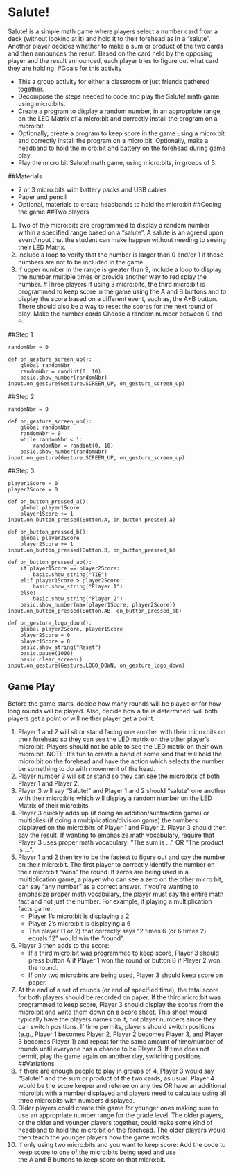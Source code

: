 # Salute!
Salute! is a simple math game where players select a number card from a deck (without looking at it) and hold it to their forehead as in a “salute”. Another player decides whether to make a sum or product of the two cards and then announces the result. Based on the card held by the opposing player and the result announced, each player tries to figure out what card they are holding.
#Goals for this activity
* This a group activity for either a classroom or just friends gathered together.
* Decompose the steps needed to code and play the Salute! math game using micro:bits.
* Create a program to display a random number, in an appropriate range, on the LED Matrix of a micro:bit and correctly install the program on a micro:bit.
* Optionally, create a program to keep score in the game using a micro:bit and correctly install the program on a micro:bit. Optionally, make a headband to hold the micro:bit and battery on the forehead during game play.
* Play the micro:bit Salute! math game, using micro:bits, in groups of 3.

##Materials
* 2 or 3 micro:bits with battery packs and USB cables
* Paper and pencil
* Optional, materials to create headbands to hold the micro:bit
##Coding the game
##Two players
1. Two of the micro:bits are programmed to display a random number within a specified range based on a “salute”. A salute is an agreed upon event/input that the student can make happen without needing to seeing their LED Matrix.
2. Include a loop to verify that the number is larger than 0 and/or 1 if those numbers are not to be included in the game.
3. If upper number in the range is greater than 9, include a loop to display the number multiple times or provide another way to redisplay the number.
#Three players
If using 3 micro:bits, the third micro:bit is programmed to keep score in the game using the A and B buttons and to display the score based on a different event, such as, the A+B button. There should also be a way to reset the scores for the next round of play.
Make the number cards
Choose a random number between 0 and 9.

##Step 1
```
randomNbr = 0

def on_gesture_screen_up():
    global randomNbr
    randomNbr = randint(0, 10)
    basic.show_number(randomNbr)
input.on_gesture(Gesture.SCREEN_UP, on_gesture_screen_up)

```

##Step 2

```
randomNbr = 0

def on_gesture_screen_up():
    global randomNbr
    randomNbr = 0
    while randomNbr < 1:
        randomNbr = randint(0, 10)
    basic.show_number(randomNbr)
input.on_gesture(Gesture.SCREEN_UP, on_gesture_screen_up)

```
##Step 3
```
player1Score = 0
player2Score = 0

def on_button_pressed_a():
    global player1Score
    player1Score += 1
input.on_button_pressed(Button.A, on_button_pressed_a)

def on_button_pressed_b():
    global player2Score
    player2Score += 1
input.on_button_pressed(Button.B, on_button_pressed_b)

def on_button_pressed_ab():
    if player1Score == player2Score:
        basic.show_string("TIE")
    elif player1Score > player2Score:
        basic.show_string("Player 1")
    else:
        basic.show_string("Player 2")
    basic.show_number(max(player1Score, player2Score))
input.on_button_pressed(Button.AB, on_button_pressed_ab)

def on_gesture_logo_down():
    global player2Score, player1Score
    player2Score = 0
    player1Score = 0
    basic.show_string("Reset")
    basic.pause(1000)
    basic.clear_screen()
input.on_gesture(Gesture.LOGO_DOWN, on_gesture_logo_down)

```
## Game Play
Before the game starts, decide how many rounds will be played or for how long rounds will be played. Also, decide how a tie is determined: will both players get a point or will neither player get a point.
1. Player 1 and 2 will sit or stand facing one another with their micro:bits on their forehead so they can see the LED matrix on the other player’s micro:bit. Players should not be able to see the LED matrix on their own micro:bit. NOTE: It’s fun to create a band of some kind that will hold the micro:bit on the forehead and have the action which selects the number be something to do with movement of the head.
2. Player number 3 will sit or stand so they can see the micro:bits of both Player 1 and Player 2.
3. Player 3 will say “Salute!” and Player 1 and 2 should “salute” one another with their micro:bits which will display a random number on the LED Matrix of their micro:bits.
4. Player 3 quickly adds up (if doing an addition/subtraction game) or multiplies (if doing a multiplication/division game) the numbers displayed on the micro:bits of Player 1 and Player 2. Player 3 should then say the result. If wanting to emphasize math vocabulary, require that Player 3 uses proper math vocabulary: “The sum is …” OR “The product is …”.
5. Player 1 and 2 then try to be the fastest to figure out and say the number on their micro:bit. The first player to correctly identify the number on their micro:bit “wins” the round. If zeros are being used in a multiplication game, a player who can see a zero on the other micro:bit, can say “any number” as a correct answer. If you’re wanting to emphasize proper math vocabulary, the player must say the entire math fact and not just the number. For example, if playing a multiplication facts game:
    * Player 1’s micro:bit is displaying a 2
    * Player 2’s micro:bit is displaying a 6
    * The player (1 or 2) that correctly says “2 times 6 (or 6 times 2) equals 12” would win the “round”.
6. Player 3 then adds to the score:
    * If a third micro:bit was programmed to keep score, Player 3 should press button A if Player 1 won the round or button B if Player 2 won the round.
    * If only two micro:bits are being used, Player 3 should keep score on paper.
7. At the end of a set of rounds (or end of specified time), the total score for both players should be recorded on paper. If the third micro:bit was programmed to keep score, Player 3 should display the scores from the micro:bit and write them down on a score sheet. This sheet would typically have the players names on it, not player numbers since they can switch positions.
If time permits, players should switch positions (e.g., Player 1 becomes Player 2, Player 2 becomes Player 3, and Player 3 becomes Player 1) and repeat for the same amount of time/number of rounds until everyone has a chance to be Player 3. If time does not permit, play the game again on another day, switching positions.
##Variations
1. If there are enough people to play in groups of 4, Player 3 would say “Salute!” and the sum or product of the two cards, as usual. Player 4 would be the score keeper and referee on any ties OR have an additional micro:bit with a number displayed and players need to calculate using all three micro:bits with numbers displayed.
2. Older players could create this game for younger ones making sure to use an appropriate number range for the grade level. The older players, or the older and younger players together, could make some kind of headband to hold the micro:bit on the forehead. The older players would then teach the younger players how the game works.
3. If only using two micro:bits and you want to keep score: Add the code to keep score to one of the micro:bits being used and use the A and B buttons to keep score on that micro:bit.
